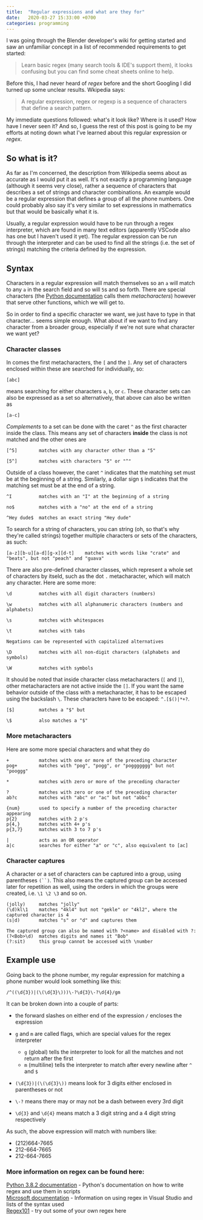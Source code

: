 ```yaml
---
title:  "Regular expressions and what are they for"
date:   2020-03-27 15:33:00 +0700
categories: programming
---
```

I was going through the Blender developer's wiki for getting started and saw an unfamiliar concept in a list of recommended requirements to get started:

> Learn basic regex (many search tools & IDE's support them), it looks confusing but you can find some cheat sheets online to help.

Before this, I had never heard of _regex_ before and the short Googling I did turned up some unclear results. Wkipedia says:

> A regular expression, regex or regexp is a sequence of characters that define a search pattern.

My immediate questions followed: what's it look like? Where is it used? How have I never seen it? And so, I guess the rest of this post is going to be my efforts at noting down what I've learned about this regular expression or _regex_.

## So what is it?

As far as I'm concerned, the description from Wikipedia seems about as accurate as I would put it as well. It's not exactly a programming language (although it seems very close), rather a sequence of characters that describes a set of strings and character combinations.  An example would be a regular expression that defines a group of all the phone numbers. One could probably also say it's very similar to set expressions in mathematics but that would be basically what it is.

Usually, a regular expression would have to be run through a regex interpreter, which are found in many text editors (apparently VSCode also has one but I haven't used it yet). The regular expression can be run through the interpreter and can be used to find all the strings (i.e. the set of strings) matching the criteria defined by the expression.

## Syntax

Characters in a regular expression will match themselves so an `a` will match to any `a` in the search field and so will `5`s and so forth. There are special characters (the [Python documentation](https://docs.python.org/3/howto/regex.html) calls them _metacharacters_) however that serve other functions, which we will get to.

So in order to find a specific character we want, we just have to type in that character... seems simple enough. What about if we want to find any character from a broader group, especially if we're not sure what character we want yet?

### Character classes

In comes the first metacharacters, the `[` and the `]`. Any set of characters enclosed within these are searched for individually, so:

```
[abc]
```

means searching for either characters `a`, `b`, or `c`. These character sets can also be expressed as a set so alternatively, that above can also be written as

```
[a-c]
```

_Complements_ to a set can be done with the caret `^` as the first character inside the class. This means any set of characters __inside__ the class is not matched and the other ones are

```
[^5]        matches with any character other than a "5"

[5^]        matches with characters "5" or "^"
```

Outside of a class however, the caret `^` indicates that the matching set must be at the beginning of a string. Similarly, a dollar sign `$` indicates that the matching set must be at the end of a string.

```
^I          matches with an "I" at the beginning of a string

no$         matches with a "no" at the end of a string

^Hey dude$  matches an exact string "Hey dude"
```

To search for a string of characters, you can string (oh, so that's why they're called strings) together multiple characters or sets of the characters, as such:

```
[a-z][b-u][a-d][g-x][d-t]    matches with words like "crate" and "beats", but not "peach" and "guava"
```

There are also pre-defined character classes, which represent a whole set of characters by itseld, such as the dot `.` metacharacter, which will match any character. Here are some more:

```
\d          matches with all digit characters (numbers)

\w          matches with all alphanumeric characters (numbers and alphabets)

\s          matches with whitespaces

\t          matches with tabs

Negations can be represented with capitalized alternatives

\D          matches with all non-digit characters (alphabets and symbols)

\W          matches with symbols
```

It should be noted that inside character class metacharacters (`[` and `]`), other metacharacters are not active inside the `[]`. If you want the same behavior outside of the class with a metacharacter, it has to be escaped using the backslash `\`. These characters have to be escaped: `^.[$()|*+?`.

```
[$]         matches a "$" but

\$          also matches a "$"
```

### More metacharacters

Here are some more special characters and what they do

```
+           matches with one or more of the preceding character
pog+        matches with "pog", "pogg", or "poggggggg" but not "pooggg"

*           matches with zero or more of the preceding character

?           matches with zero or one of the preceding character
ab?c        matches with "abc" or "ac" but not "abbc"

{num}       used to specify a number of the preceding character appearing
p{2}        matches with 2 p's
p{4,}       matches with 4+ p's
p{3,7}      matches with 3 to 7 p's

|           acts as an OR operator
a|c         searches for either "a" or "c", also equivalent to [ac]
```

### Character captures

A character or a set of characters can be captured into a group, using parentheses `(``)`. This also means the captured group can be accessed later for repetition as well, using the orders in which the groups were created, i.e. `\1 \2 \3` and so on.

```
(jolly)     matches "jolly"
(\d)kl\1    matches "4kl4" but not "gekle" or "4kl2", where the captured character is 4
(s|d)       matches "s" or "d" and captures them

The captured group can also be named with ?<name> and disabled with ?:
(?<Bob>\d)  matches digits and names it "Bob"
(?:sit)     this group cannot be accessed with \number
```

## Example use

Going back to the phone number, my regular expression for matching a phone number would look something like this:

```
/^((\d{3})|(\(\d{3}\)))\-?\d{3}\-?\d{4}/gm
```

It can be broken down into a couple of parts:

* the forward slashes on either end of the expression `/` encloses the expression
* `g` and `m` are called flags, which are special values for the regex interpreter

    * `g` (global) tells the interpreter to look for all the matches and not return after the first
    * `m` (multiline) tells the interpreter to match after every newline after `^` and `$`

* `(\d{3})|(\(\d{3}\))` means look for 3 digits either enclosed in parentheses or not
* `\-?` means there may or may not be a dash between every 3rd digit
* `\d{3}` and `\d{4}` means match a 3 digit string and a 4 digit string respectively

As such, the above expression will match with numbers like:

* (212)664-7665
* 212-664-7665
* 212-664-7665

### More information on regex can be found here:

[Python 3.8.2 documentation](https://docs.python.org/3/howto/regex.html) - Python's documentation on how to write regex and use them in scripts  
[Microsoft documentation](https://docs.microsoft.com/en-us/visualstudio/ide/using-regular-expressions-in-visual-studio?view=vs-2019) - Information on using regex in Visual Studio and lists of the syntax used  
[Regex101](https://regex101.com/) - try out some of your own regex here  

